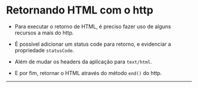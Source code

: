 # Retornando HTML com o http

- Para executar o retorno de HTML, é preciso fazer uso de alguns recursos a mais do http.

- É possível adicionar um status code para retorno, e evidenciar a propriedade `statusCode`.

- Além de mudar os headers da aplicação para `text/html`.

- E por fim, retornar o HTML através do método `end()` do http.

---